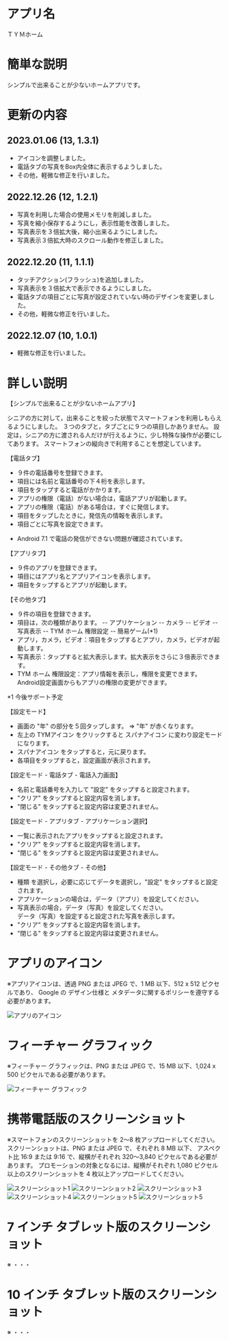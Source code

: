 # アプリ名

ＴＹＭホーム

# 簡単な説明

シンプルで出来ることが少ないホームアプリです。

# 更新の内容

## 2023.01.06 (13, 1.3.1)

- アイコンを調整しました。
- 電話タブの写真をBox内全体に表示するようしました。
- その他，軽微な修正を行いました。

## 2022.12.26 (12, 1.2.1)

- 写真を利用した場合の使用メモリを削減しました。
- 写真を縮小保存するようにし，表示性能を改善しました。
- 写真表示を３倍拡大後，縮小出来るようにしました。
- 写真表示３倍拡大時のスクロール動作を修正しました。

## 2022.12.20 (11, 1.1.1)

- タッチアクション(フラッシュ)を追加しました。
- 写真表示を３倍拡大で表示できるようにしました。
- 電話タブの項目ごとに写真が設定されていない時のデザインを変更しました。
- その他，軽微な修正を行いました。

## 2022.12.07 (10, 1.0.1)

- 軽微な修正を行いました。

# 詳しい説明

【シンプルで出来ることが少ないホームアプリ】

シニアの方に対して，出来ることを絞った状態でスマートフォンを利用しもらえるようにしました。
３つのタブと，タブごとに９つの項目しかありません。
設定は，シニアの方に渡される人だけが行えるように，少し特殊な操作が必要にしてあります。
スマートフォンの縦向きで利用することを想定しています。

【電話タブ】

- ９件の電話番号を登録できます。
- 項目には名前と電話番号の下４桁を表示します。
- 項目をタップすると電話がかかります。
- アプリの権限（電話）がない場合は，電話アプリが起動します。
- アプリの権限（電話）がある場合は，すぐに発信します。
- 項目をタップしたときに，発信先の情報を表示します。
- 項目ごとに写真を設定できます。

* Android 7.1 で電話の発信ができない問題が確認されています。

【アプリタブ】

- ９件のアプリを登録できます。
- 項目にはアプリ名とアプリアイコンを表示します。
- 項目をタップするとアプリが起動します。

【その他タブ】

- ９件の項目を登録できます。
- 項目は，次の種類があります。
  -- アプリケーション
  -- カメラ
  -- ビデオ
  -- 写真表示
  -- TYM ホーム 権限設定
  -- 簡易ゲーム(*1)
- アプリ，カメラ，ビデオ：項目をタップするとアプリ，カメラ，ビデオが起動します。
- 写真表示：タップすると拡大表示します。拡大表示をさらに３倍表示できます。
- TYM ホーム 権限設定：アプリ情報を表示し，権限を変更できます。  
  Android設定画面からもアプリの権限の変更ができます。

*1 今後サポート予定

【設定モード】

- 画面の "年" の部分を５回タップします。 => "年" が赤くなります。
- 左上の TYMアイコン をクリックすると スパナアイコン に変わり設定モードになります。
- スパナアイコン をタップすると，元に戻ります。
- 各項目をタップすると，設定画面が表示されます。

【設定モード - 電話タブ - 電話入力画面】

- 名前と電話番号を入力して "設定" をタップすると設定されます。
- "クリア" をタップすると設定内容を消します。
- "閉じる" をタップすると設定内容は変更されません。

【設定モード - アプリタブ - アプリケーション選択】

- 一覧に表示されたアプリをタップすると設定されます。
- "クリア" をタップすると設定内容を消します。
- "閉じる" をタップすると設定内容は変更されません。

【設定モード - その他タブ - その他】

- 種類 を選択し，必要に応じてデータを選択し，"設定" をタップすると設定されます。
- アプリケーションの場合は，データ（アプリ）を設定してください。
- 写真表示の場合，データ（写真）を設定してください。  
  データ（写真）を設定すると設定された写真を表示します。
- "クリア" をタップすると設定内容を消します。
- "閉じる" をタップすると設定内容は変更されません。

# アプリのアイコン

※アプリアイコンは、透過 PNG または JPEG で、1 MB 以下、512 x 512 ピクセルであり、
 Google の デザイン仕様と メタデータに関するポリシーを遵守する必要があります。

![アプリのアイコン](/tyn_home_playstore.png)

# フィーチャー グラフィック

※フィーチャー グラフィックは、PNG または JPEG で、15 MB 以下、1,024 x 500 ピクセルである必要があります。

![フィーチャー グラフィック](/tym_home_feature_graphic.png)

# 携帯電話版のスクリーンショット

※スマートフォンのスクリーンショットを 2～8 枚アップロードしてください。
 スクリーンショットは、PNG または JPEG で、それぞれ 8 MB 以下、
 アスペクト比 16:9 または 9:16 で、縦横がそれぞれ 320～3,840 ピクセルである必要があります。
 プロモーションの対象となるには、縦横がそれぞれ 1,080 ピクセル以上のスクリーンショットを
 4 枚以上アップロードしてください。

![スクリーンショット1](/tyn_home_screenshot_1_tel.png)
![スクリーンショット2](/tyn_home_screenshot_2_app.png)
![スクリーンショット3](/tyn_home_screenshot_3_oth.png)
![スクリーンショット4](/tyn_home_screenshot_4_tel_editmode.png)
![スクリーンショット5](/tyn_home_screenshot_5_tel_setting.png)
![スクリーンショット5](/tyn_home_screenshot_6_oth_preview.png)

# 7 インチ タブレット版のスクリーンショット

※ ・・・

# 10 インチ タブレット版のスクリーンショット

※ ・・・

